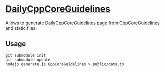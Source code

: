 # [DailyCppCoreGuidelines](https://5tan.github.io/daily-cpp-core-guidelines/) 

Allows to generate [DailyCppCoreGuidelines](https://5tan.github.io/daily-cpp-core-guidelines/) page from [CppCoreGuidelines](https://github.com/isocpp/CppCoreGuidelines) and static files.

## Usage

```
git submodule init
git submodule update
nodejs generate.js CppCoreGuidelines > public/data.js
```
